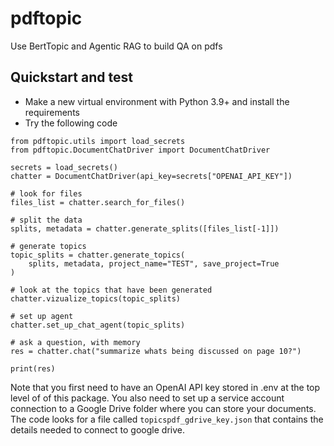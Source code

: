 # pdftopic
Use BertTopic and Agentic RAG to build QA on pdfs 

## Quickstart and test 

- Make a new virtual environment with Python 3.9+ and install the requirements
- Try the following code 

```
from pdftopic.utils import load_secrets
from pdftopic.DocumentChatDriver import DocumentChatDriver

secrets = load_secrets()
chatter = DocumentChatDriver(api_key=secrets["OPENAI_API_KEY"])

# look for files
files_list = chatter.search_for_files()

# split the data
splits, metadata = chatter.generate_splits([files_list[-1]])

# generate topics
topic_splits = chatter.generate_topics(
    splits, metadata, project_name="TEST", save_project=True
)

# look at the topics that have been generated
chatter.vizualize_topics(topic_splits)

# set up agent
chatter.set_up_chat_agent(topic_splits)

# ask a question, with memory
res = chatter.chat("summarize whats being discussed on page 10?")

print(res)
```

Note that you first need to have an OpenAI API key stored in .env at the top level of
of this package. You also need to set up a service account connection to a Google Drive folder
where you can store your documents. The code looks for a file called `topicspdf_gdrive_key.json` 
that contains the details needed to connect to google drive. 